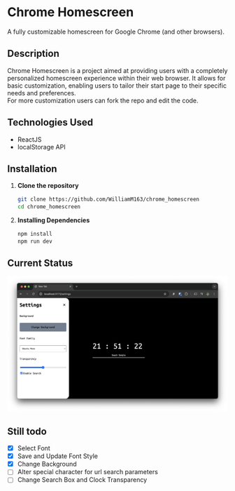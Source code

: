 # Chrome Homescreen
A fully customizable homescreen for Google Chrome (and other browsers).

## Description
Chrome Homescreen is a project aimed at providing users with a completely personalized homescreen experience within
their web browser. It allows for basic customization, enabling users to tailor their start page to their specific
needs and preferences.  
For more customization users can fork the repo and edit the code.

## Technologies Used
-   ReactJS
-   localStorage API

## Installation
1.  **Clone the repository**
    ```bash
    git clone https://github.com/WilliamM163/chrome_homescreen
    cd chrome_homescreen
    ```

2. **Installing Dependencies**
    ```bash
    npm install
    npm run dev
    ```

## Current Status
![Current Screenshot](./public/current%20screenshot.png)

## Still todo
- [x] Select Font
- [x] Save and Update Font Style
- [x] Change Background
- [ ] Alter special character for url search parameters
- [ ] Change Search Box and Clock Transparency